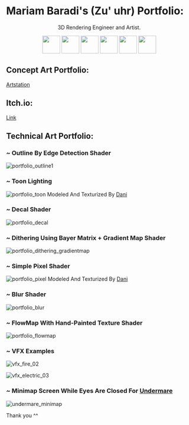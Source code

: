 # Mariam Baradi's (Zu' uhr) Portfolio:
<div align="center">
3D Rendering Engineer and Artist. 
   
<img src="https://user-images.githubusercontent.com/43469859/156896334-c8e67994-74ab-472c-8403-243d5437c2bf.svg" height="48">   <img src="https://user-images.githubusercontent.com/43469859/156896335-4d1fb57f-25ed-4c5f-8be7-39306e091f91.svg" height="48">   <img src="https://user-images.githubusercontent.com/43469859/156896336-e5dd18a7-cd8a-4c3d-b54c-abb56bcf4702.svg" height="48">   <img src="https://user-images.githubusercontent.com/43469859/156901283-357e99d2-775c-47d6-b827-0c4dcb6ac7dd.svg" height="48">   <img src="https://user-images.githubusercontent.com/43469859/156901285-ecbb6271-3222-484a-86c8-8824220dc29b.svg" height="48"> <img src="https://user-images.githubusercontent.com/43469859/156901284-95f63138-3081-49cf-a419-83a274ddff78.svg" height="48"> 
</div>

## Concept Art Portfolio:
[Artstation](https://www.artstation.com/zuuhr)

## Itch.io:
[Link](https://zuuhr.itch.io/)

## Technical Art Portfolio:

### ~ Outline By Edge Detection Shader
![portfolio_outline1](https://user-images.githubusercontent.com/43469859/156893586-81d2244e-4633-4823-8df4-e6a42aa8305b.gif)

  
### ~ Toon Lighting
![portfolio_toon](https://user-images.githubusercontent.com/43469859/156895344-2219d9ca-07b3-40e6-85ec-e116fdf0f7ba.gif)
Modeled And Texturized By [Dani](https://twitter.com/brenlli_dev)

  
### ~ Decal Shader
![portfolio_decal](https://user-images.githubusercontent.com/43469859/156894142-7ec7f324-ac45-4bb6-9bb1-9f0b232377ee.gif)

  
### ~ Dithering Using Bayer Matrix + Gradient Map Shader
![portfolio_dithering_gradientmap](https://user-images.githubusercontent.com/43469859/156894339-59887557-e997-48aa-bb3b-30d2ab013a5b.png)

  
### ~ Simple Pixel Shader
![portfolio_pixel](https://user-images.githubusercontent.com/43469859/156895726-67b5c135-7828-4809-a92f-3af68e590275.gif)
Modeled And Texturized By [Dani](https://twitter.com/brenlli_dev)

  
### ~ Blur Shader
![portfolio_blur](https://user-images.githubusercontent.com/43469859/156894727-e16aaf48-8ca7-4b51-872d-e35a830d0563.png)

  
### ~ FlowMap With Hand-Painted Texture Shader
![portfolio_flowmap](https://user-images.githubusercontent.com/43469859/156895845-ea57ee4f-4f6c-431e-a76b-ae3e34479254.gif)

  
### ~ VFX Examples
![vfx_fire_02](https://user-images.githubusercontent.com/43469859/156901503-9280c047-8218-4b73-b252-3a686d721397.gif)

![vfx_electric_03](https://user-images.githubusercontent.com/43469859/156901656-6bc38737-405f-4a5a-a342-8587f94544df.gif)

  
### ~ Minimap Screen While Eyes Are Closed For [Undermare](https://zuuhr.itch.io/undermare)
![undermare_minimap](https://user-images.githubusercontent.com/43469859/156894813-37208819-5ab9-4907-b6b4-ccaa88343696.gif)

  
  

Thank you ^^ 
